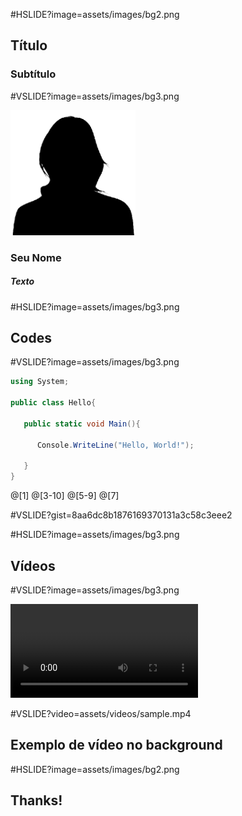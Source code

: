 #HSLIDE?image=assets/images/bg2.png

## <span class="pd-gray">Título</span>
### <span class="pd-gray">Subtítulo</span>

<!----------------------------------------------->
#VSLIDE?image=assets/images/bg3.png
<!---Substitua por sua foto na pasta--->
<img src="assets/images/you.png" alt="You" style="width: 200px;"/>

### <span class="pd-gray">Seu Nome</span>
##### <span class="pd-gray">Texto</span>

<!----------------------------------------------->
#HSLIDE?image=assets/images/bg3.png

## <span class="pd-gray">Codes</span>

<!----------------------------------------------->
#VSLIDE?image=assets/images/bg3.png

```c#
using System;

public class Hello{

   public static void Main(){

      Console.WriteLine("Hello, World!");

   }
}
```
<!---Use isso para highlight no código--->
@[1]
@[3-10]
@[5-9]
@[7]

<!----------------------------------------------->
#VSLIDE?gist=8aa6dc8b1876169370131a3c58c3eee2



<!----------------------------------------------->
#HSLIDE?image=assets/images/bg3.png

## <span class="pd-gray">Vídeos</span>

#VSLIDE?image=assets/images/bg3.png

![Video](assets/videos/sample.mp4)

#VSLIDE?video=assets/videos/sample.mp4

## Exemplo de vídeo no background

<!----------------------------------------------->
#HSLIDE?image=assets/images/bg2.png
## <span class="pd-gray">Thanks!</span>


